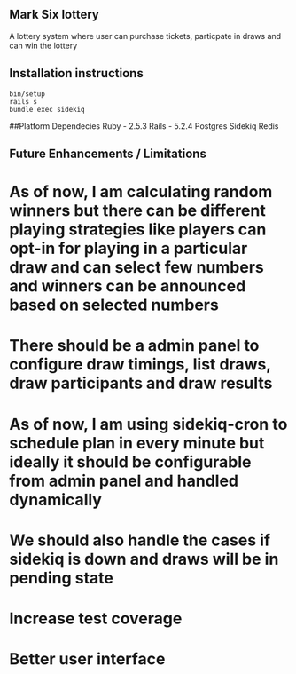 ## Mark Six lottery
A lottery system where user can purchase tickets, particpate in draws and can win the lottery

## Installation instructions
```
bin/setup
rails s
bundle exec sidekiq
```

##Platform Dependecies
Ruby - 2.5.3
Rails - 5.2.4
Postgres
Sidekiq
Redis

## Future Enhancements / Limitations
# As of now, I am calculating random winners but there can be different playing strategies like players can opt-in for playing in a particular draw and can select few numbers and winners can be announced based on selected numbers
# There should be a admin panel to configure draw timings, list draws, draw participants and draw results
# As of now, I am using sidekiq-cron to schedule plan in every minute but ideally it should be configurable from admin panel and handled dynamically
# We should also handle the cases if sidekiq is down and draws will be in pending state
# Increase test coverage
# Better user interface